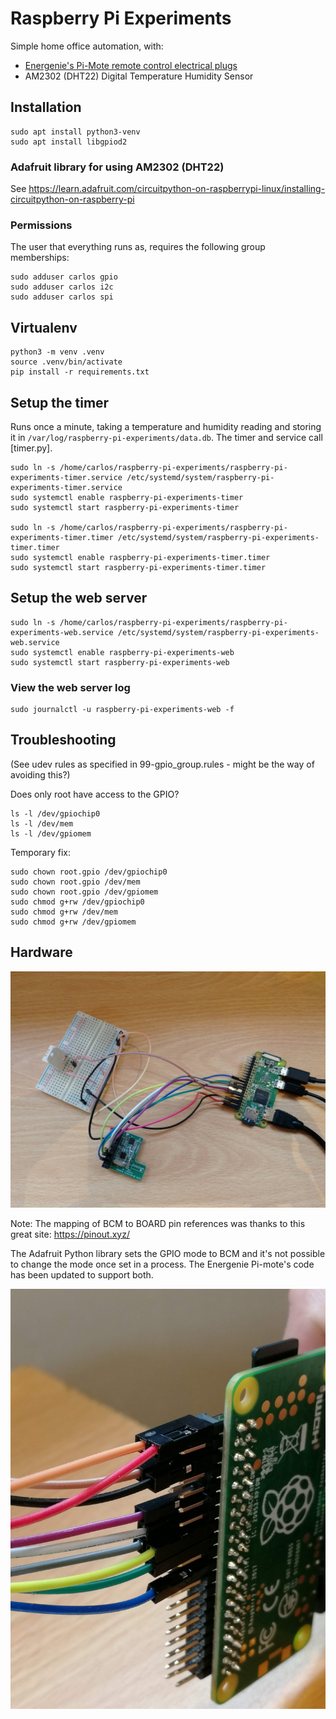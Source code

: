 # Raspberry Pi Experiments

Simple home office automation, with:

- [Energenie's Pi-Mote remote control electrical plugs](https://energenie4u.co.uk/catalogue/product/ENER002-2PI)
- AM2302 (DHT22) Digital Temperature Humidity Sensor

## Installation

```
sudo apt install python3-venv
sudo apt install libgpiod2
```

### Adafruit library for using AM2302 (DHT22)

See https://learn.adafruit.com/circuitpython-on-raspberrypi-linux/installing-circuitpython-on-raspberry-pi

### Permissions

The user that everything runs as, requires the following group memberships:

```
sudo adduser carlos gpio
sudo adduser carlos i2c
sudo adduser carlos spi
```

## Virtualenv

```
python3 -m venv .venv
source .venv/bin/activate
pip install -r requirements.txt
```

## Setup the timer

Runs once a minute, taking a temperature and humidity reading and storing it in `/var/log/raspberry-pi-experiments/data.db`. The timer and service call [timer.py].

```
sudo ln -s /home/carlos/raspberry-pi-experiments/raspberry-pi-experiments-timer.service /etc/systemd/system/raspberry-pi-experiments-timer.service
sudo systemctl enable raspberry-pi-experiments-timer
sudo systemctl start raspberry-pi-experiments-timer

sudo ln -s /home/carlos/raspberry-pi-experiments/raspberry-pi-experiments-timer.timer /etc/systemd/system/raspberry-pi-experiments-timer.timer
sudo systemctl enable raspberry-pi-experiments-timer.timer
sudo systemctl start raspberry-pi-experiments-timer.timer
```

## Setup the web server

```
sudo ln -s /home/carlos/raspberry-pi-experiments/raspberry-pi-experiments-web.service /etc/systemd/system/raspberry-pi-experiments-web.service
sudo systemctl enable raspberry-pi-experiments-web
sudo systemctl start raspberry-pi-experiments-web
```

### View the web server log

```
sudo journalctl -u raspberry-pi-experiments-web -f
```

## Troubleshooting

(See udev rules as specified in 99-gpio_group.rules - might be the way of avoiding this?)

Does only root have access to the GPIO?

```
ls -l /dev/gpiochip0
ls -l /dev/mem
ls -l /dev/gpiomem
```

Temporary fix:

```
sudo chown root.gpio /dev/gpiochip0
sudo chown root.gpio /dev/mem
sudo chown root.gpio /dev/gpiomem
sudo chmod g+rw /dev/gpiochip0
sudo chmod g+rw /dev/mem
sudo chmod g+rw /dev/gpiomem
```

## Hardware

![Raspberry Pi, DHT22, Pi-mote](docs/components.jpg)

Note: The mapping of BCM to BOARD pin references was thanks to this great site: https://pinout.xyz/

The Adafruit Python library sets the GPIO mode to BCM and it's not possible to change the mode once set in a process. The Energenie Pi-mote's code has been updated to support both.

![GPIO](docs/gpio.jpg)

